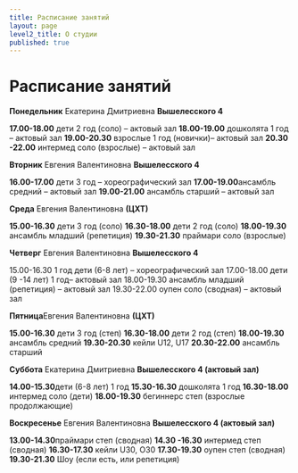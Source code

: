 ```yaml
---
title: Расписание занятий
layout: page
level2_title: О студии
published: true
---
```









# Расписание занятий

**Понедельник** Екатерина Дмитриевна **Вышелесского 4**

**17.00-18.00**
дети 2 год (соло) – актовый зал 
**18.00-19.00** 
дошколята 1 год – актовый зал
**19.00-20.30** 
взрослые 1 год (новички)– актовый зал 
**20.30 -22.00**
интермед соло (взрослые) – актовый зал

**Вторник** Евгения Валентиновна **Вышелесского 4**

**16.00-17.00** дети 3 год – хореографический зал
**17.00-19.00**ансамбль средний – актовый зал
**19.00-21.00** ансамбль старший – актовый зал


**Среда** Евгения Валентиновна **(ЦХТ)**

**15.00-16.30** дети 3 год (соло)
**16.30-18.00** дети 2 год (соло) 
**18.00-19.30** ансамбль младший (репетиция)
**19.30-21.30** праймари соло (взрослые)

**Четверг** Евгения Валентиновна **Вышелесского 4**

15.00-16.30 1 год дети (6-8 лет) – хореографический зал
17.00-18.00 дети (9 -14 лет) 1 год– актовый зал
18.00-19.30 ансамбль младший (репетиция) – актовый зал
19.30-22.00 оупен соло (сводная) – актовый зал

**Пятница**Евгения Валентиновна **(ЦХТ)**

**15.00-16.30** дети 3 год (степ) 
**16.30-18.00** дети 2 год (степ)
**18.00-19.30** ансамбль средний
**19.30-20.30** кейли U12, U17
**20.30-22.00** ансамбль старший

**Суббота** Екатерина Дмитриевна **Вышелесского 4 (актовый зал)**

**14.00-15.30**дети (6-8 лет) 1 год
**15.30-16.30** дошколята 1 год
**16.30-18.00** интермед соло (дети) 
**18.00-19.30**  бегиннерс степ (взрослые продолжающие)

**Воскресенье** Евгения Валентиновна **Вышелесского 4 (актовый зал)**

**13.00-14.30**праймари степ (сводная)
**14.30 -16.30** интермед степ (сводная)
**16.30-17.30** кейли U30, O30
**17.30-19.30** оупен степ (сводная)
**19.30-21.30** Шоу (если есть, или репетиция)
